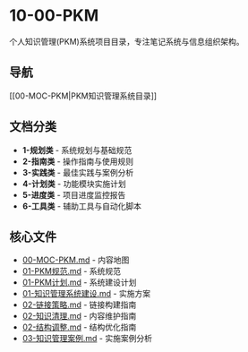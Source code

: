 # 10-00-PKM

个人知识管理(PKM)系统项目目录，专注笔记系统与信息组织架构。

## 导航
[[00-MOC-PKM|PKM知识管理系统目录]]

## 文档分类
- **1-规划类** - 系统规划与基础规范
- **2-指南类** - 操作指南与使用规则
- **3-实践类** - 最佳实践与案例分析
- **4-计划类** - 功能模块实施计划
- **5-进度类** - 项目进度监控报告
- **6-工具类** - 辅助工具与自动化脚本

## 核心文件
- [00-MOC-PKM.md](00-MOC-PKM.md) - 内容地图
- [01-PKM规范.md](01-PKM规范.md) - 系统规范
- [01-PKM计划.md](01-PKM计划.md) - 系统建设计划
- [01-知识管理系统建设.md](01-知识管理系统建设.md) - 实施方案
- [02-链接策略.md](02-链接策略.md) - 链接构建指南
- [02-知识清理.md](02-知识清理.md) - 内容维护指南
- [02-结构调整.md](02-结构调整.md) - 结构优化指南
- [03-知识管理案例.md](03-知识管理案例.md) - 实施案例分析 